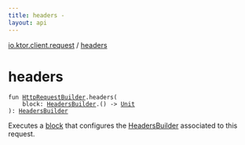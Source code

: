 ```yaml
---
title: headers - 
layout: api
---
```


<div class='api-docs-breadcrumbs'><a href="index.html">io.ktor.client.request</a> / <a href="./headers.html">headers</a></div>

# headers

<div class="signature"><code><span class="keyword">fun </span><a href="-http-request-builder/index.html"><span class="identifier">HttpRequestBuilder</span></a><span class="symbol">.</span><span class="identifier">headers</span><span class="symbol">(</span><br/>&nbsp;&nbsp;&nbsp;&nbsp;<span class="parameterName" id="io.ktor.client.request$headers(io.ktor.client.request.HttpRequestBuilder, kotlin.Function1((io.ktor.http.HeadersBuilder, kotlin.Unit)))/block">block</span><span class="symbol">:</span>&nbsp;<a href="../io.ktor.http/-headers-builder/index.html"><span class="identifier">HeadersBuilder</span></a><span class="symbol">.</span><span class="symbol">(</span><span class="symbol">)</span>&nbsp;<span class="symbol">-&gt;</span>&nbsp;<a href="https://kotlinlang.org/api/latest/jvm/stdlib/kotlin/-unit/index.html"><span class="identifier">Unit</span></a><br/><span class="symbol">)</span><span class="symbol">: </span><a href="../io.ktor.http/-headers-builder/index.html"><span class="identifier">HeadersBuilder</span></a></code></div>

Executes a <a href="headers.html#io.ktor.client.request$headers(io.ktor.client.request.HttpRequestBuilder, kotlin.Function1((io.ktor.http.HeadersBuilder, kotlin.Unit)))/block">block</a> that configures the <a href="../io.ktor.http/-headers-builder/index.html">HeadersBuilder</a> associated to this request.

